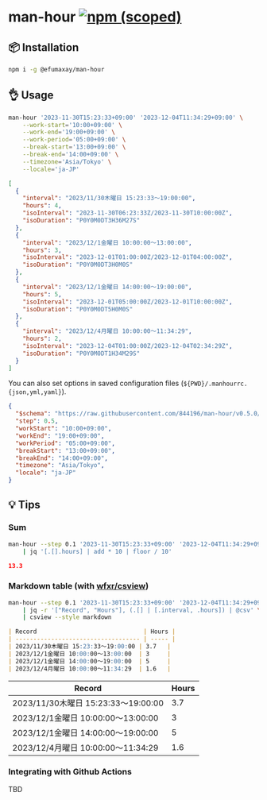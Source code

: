 # man-hour [![npm (scoped)](https://img.shields.io/npm/v/%40efumaxay/man-hour)](https://www.npmjs.com/package/@efumaxay/man-hour)

## :package: Installation

```sh
npm i -g @efumaxay/man-hour
```

## :ok_hand: Usage

```sh
man-hour '2023-11-30T15:23:33+09:00' '2023-12-04T11:34:29+09:00' \
    --work-start='10:00+09:00' \
    --work-end='19:00+09:00' \
    --work-period='05:00+09:00' \
    --break-start='13:00+09:00' \
    --break-end='14:00+09:00' \
    --timezone='Asia/Tokyo' \
    --locale='ja-JP'
```

```json
[
  {
    "interval": "2023/11/30木曜日 15:23:33～19:00:00",
    "hours": 4,
    "isoInterval": "2023-11-30T06:23:33Z/2023-11-30T10:00:00Z",
    "isoDuration": "P0Y0M0DT3H36M27S"
  },
  {
    "interval": "2023/12/1金曜日 10:00:00～13:00:00",
    "hours": 3,
    "isoInterval": "2023-12-01T01:00:00Z/2023-12-01T04:00:00Z",
    "isoDuration": "P0Y0M0DT3H0M0S"
  },
  {
    "interval": "2023/12/1金曜日 14:00:00～19:00:00",
    "hours": 5,
    "isoInterval": "2023-12-01T05:00:00Z/2023-12-01T10:00:00Z",
    "isoDuration": "P0Y0M0DT5H0M0S"
  },
  {
    "interval": "2023/12/4月曜日 10:00:00～11:34:29",
    "hours": 2,
    "isoInterval": "2023-12-04T01:00:00Z/2023-12-04T02:34:29Z",
    "isoDuration": "P0Y0M0DT1H34M29S"
  }
]
```

You can also set options in saved configuration files (`${PWD}/.manhourrc.{json,yml,yaml}`).

```json
{
  "$schema": "https://raw.githubusercontent.com/844196/man-hour/v0.5.0/json-schema/manhourrc.json",
  "step": 0.5,
  "workStart": "10:00+09:00",
  "workEnd": "19:00+09:00",
  "workPeriod": "05:00+09:00",
  "breakStart": "13:00+09:00",
  "breakEnd": "14:00+09:00",
  "timezone": "Asia/Tokyo",
  "locale": "ja-JP"
}
```

## :bulb: Tips

### Sum

```sh
man-hour --step 0.1 '2023-11-30T15:23:33+09:00' '2023-12-04T11:34:29+09:00' \
    | jq '[.[].hours] | add * 10 | floor / 10'
```

```json
13.3
```

### Markdown table (with [wfxr/csview](https://github.com/wfxr/csview))

```sh
man-hour --step 0.1 '2023-11-30T15:23:33+09:00' '2023-12-04T11:34:29+09:00' \
    | jq -r '["Record", "Hours"], (.[] | [.interval, .hours]) | @csv' \
    | csview --style markdown
```

```markdown
| Record                              | Hours |
| ----------------------------------- | ----- |
| 2023/11/30木曜日 15:23:33～19:00:00 | 3.7   |
| 2023/12/1金曜日 10:00:00～13:00:00  | 3     |
| 2023/12/1金曜日 14:00:00～19:00:00  | 5     |
| 2023/12/4月曜日 10:00:00～11:34:29  | 1.6   |
```

| Record                              | Hours |
| ----------------------------------- | ----- |
| 2023/11/30木曜日 15:23:33～19:00:00 | 3.7   |
| 2023/12/1金曜日 10:00:00～13:00:00  | 3     |
| 2023/12/1金曜日 14:00:00～19:00:00  | 5     |
| 2023/12/4月曜日 10:00:00～11:34:29  | 1.6   |

### Integrating with Github Actions

TBD
